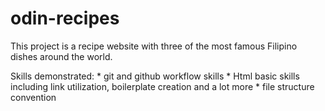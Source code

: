 # odin-recipes

This project is a recipe website with three of the most famous Filipino dishes around the world.

Skills demonstrated:
    * git and github workflow skills
    * Html basic skills including link utilization, boilerplate creation and a lot more
    * file structure convention